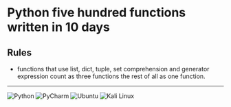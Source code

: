 # Python five hundred functions written in 10 days

## Rules

- functions that use list, dict, tuple, set comprehension and generator expression count as three functions the rest of all  as one function.

---

![Python](https://img.shields.io/badge/Python-3.12-blue?logo=python&logoColor=white)
![PyCharm](https://img.shields.io/badge/PyCharm-2025.1-blue?logo=jetbrains&logoColor=white)
![Ubuntu](https://img.shields.io/badge/Ubuntu-24.04.1_LTS-E95420?logo=ubuntu&logoColor=white)
![Kali Linux](https://img.shields.io/badge/Kali_Linux-2025.1-557C99?logo=kali-linux&logoColor=white)
